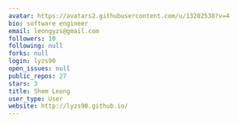 ```yaml
---
avatar: https://avatars2.githubusercontent.com/u/13202538?v=4
bio: software engineer
email: leongyzs@gmail.com
followers: 10
following: null
forks: null
login: lyzs90
open_issues: null
public_repos: 27
stars: 3
title: Shem Leong
user_type: User
website: http://lyzs90.github.io/
---
```

